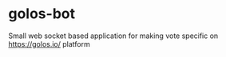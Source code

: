 # golos-bot
Small web socket based application for making vote specific on https://golos.io/ platform

